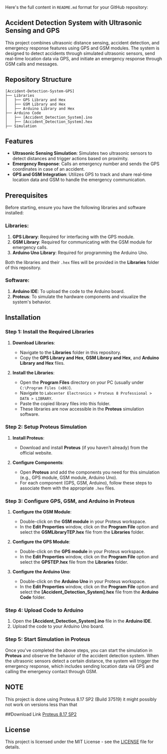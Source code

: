 Here's the full content in `README.md` format for your GitHub repository:

## Accident Detection System with Ultrasonic Sensing and GPS

This project combines ultrasonic distance sensing, accident detection, and emergency response features using GPS and GSM modules. The system is designed to detect accidents through simulated ultrasonic sensors, send real-time location data via GPS, and initiate an emergency response through GSM calls and messages.

## Repository Structure

```
[Accident-Detection-System-GPS]
├── Libraries
│   ├── GPS Library and Hex
│   ├── GSM Library and Hex
│   ├── Arduino Library and Hex
├── Arduino Code
│   ├── [Accident_Detection_System].ino
│   ├── [Accident_Detection_System].hex
├── Simulation
```

## Features

- **Ultrasonic Sensing Simulation**: Simulates two ultrasonic sensors to detect distances and trigger actions based on proximity.
- **Emergency Response**: Calls an emergency number and sends the GPS coordinates in case of an accident.
- **GPS and GSM Integration**: Utilizes GPS to track and share real-time location data and GSM to handle the emergency communication.

## Prerequisites

Before starting, ensure you have the following libraries and software installed:

### Libraries:

1. **GPS Library**: Required for interfacing with the GPS module.
2. **GSM Library**: Required for communicating with the GSM module for emergency calls.
3. **Arduino Uno Library**: Required for programming the Arduino Uno.

Both the libraries and their `.hex` files will be provided in the **Libraries** folder of this repository.

### Software:

1. **Arduino IDE**: To upload the code to the Arduino board.
2. **Proteus**: To simulate the hardware components and visualize the system's behavior.

## Installation

### Step 1: Install the Required Libraries

1. **Download Libraries**:

   - Navigate to the **Libraries** folder in this repository.
   - Copy the **GPS Library and Hex**, **GSM Library and Hex**, and **Arduino Library and Hex** files.

2. **Install the Libraries**:
   - Open the **Program Files** directory on your PC (usually under `C:\Program Files (x86)`).
   - Navigate to `Labcenter Electronics > Proteus 8 Professional > DATA > LIBRARY`.
   - Paste the copied library files into this folder.
   - These libraries are now accessible in the **Proteus** simulation software.

### Step 2: Setup Proteus Simulation

1. **Install Proteus**:

   - Download and install **Proteus** (if you haven’t already) from the official website.

2. **Configure Components**:
   - Open **Proteus** and add the components you need for this simulation (e.g., GPS module, GSM module, Arduino Uno).
   - For each component (GPS, GSM, Arduino), follow these steps to associate them with the appropriate `.hex` files.

### Step 3: Configure GPS, GSM, and Arduino in Proteus

1. **Configure the GSM Module**:

   - Double-click on the **GSM module** in your Proteus workspace.
   - In the **Edit Properties** window, click on the **Program File** option and select the **GSMLibraryTEP.hex** file from the **Libraries** folder.

2. **Configure the GPS Module**:

   - Double-click on the **GPS module** in your Proteus workspace.
   - In the **Edit Properties** window, click on the **Program File** option and select the **GPSTEP.hex** file from the **Libraries** folder.

3. **Configure the Arduino Uno**:
   - Double-click on the **Arduino Uno** in your Proteus workspace.
   - In the **Edit Properties** window, click on the **Program File** option and select the **[Accident_Detection_System].hex** file from the **Arduino Code** folder.

### Step 4: Upload Code to Arduino

1. Open the **[Accident_Detection_System].ino** file in the **Arduino IDE**.
2. Upload the code to your Arduino Uno board.

### Step 5: Start Simulation in Proteus

Once you've completed the above steps, you can start the simulation in **Proteus** and observe the behavior of the accident detection system. When the ultrasonic sensors detect a certain distance, the system will trigger the emergency response, which includes sending location data via GPS and calling the emergency contact through GSM.

## NOTE

This project is done using Proteus 8.17 SP2 (Build 37519) it might possibly not work on versions less than that

##Download Link
<a href="https://getintopc.com/softwares/electrical-engineering/proteus-professional-2024-free-download/">Proteus 8.17 SP2</a>

## License

This project is licensed under the MIT License - see the [LICENSE](LICENSE) file for details.
